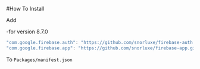#How To Install

Add

-for version 8.7.0
```c#
"com.google.firebase.auth": "https://github.com/snorluxe/firebase-auth.git?path=Assets/_Root#8.7.0",
"com.google.firebase.app": "https://github.com/snorluxe/firebase-app.git?path=Assets/_Root#8.7.0",
```


To `Packages/manifest.json`